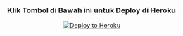 
<h3 align="center">Klik Tombol di Bawah ini untuk Deploy di Heroku</h3>
<p align="center"><a href="https://heroku.com/deploy?template=https://github.com/cassabisnis/CilikUserbot"><img src="https://www.herokucdn.com/deploy/button.png" alt="Deploy to Heroku" target="_blank"/></a></p>
